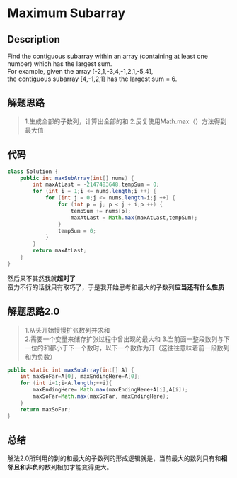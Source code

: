 # Maximum Subarray
## Description
 Find the contiguous subarray within an array (containing at least one number) which has the largest sum.  
For example, given the array [-2,1,-3,4,-1,2,1,-5,4],  
the contiguous subarray [4,-1,2,1] has the largest sum = 6.   
## 解题思路
>1.生成全部的子数列，计算出全部的和
2.反复使用Math.max（）方法得到最大值
## 代码
```java
class Solution {
    public int maxSubArray(int[] nums) {
        int maxAtLast = -2147483648,tempSum = 0;
		for (int i = 1;i <= nums.length;i ++) {
			for (int j = 0;j <= nums.length-i;j ++) {
				for (int p = j; p < j + i;p ++) {
					tempSum += nums[p];
					maxAtLast = Math.max(maxAtLast,tempSum);
				}
				tempSum = 0;
			}
		}
		return maxAtLast;
    }
}
```
然后果不其然我就**超时了**  
蛮力不行的话就只有取巧了，于是我开始思考和最大的子数列**应当还有什么性质**  
## 解题思路2.0
>1.从头开始慢慢扩张数列并求和  
2.需要一个变量来储存扩张过程中曾出现的最大和
3.当前面一整段数列与下一位的和都小于下一个数时，以下一个数作为开（这往往意味着前一段数列和为负数）
```java
public static int maxSubArray(int[] A) {
    int maxSoFar=A[0], maxEndingHere=A[0];
    for (int i=1;i<A.length;++i){
    	maxEndingHere= Math.max(maxEndingHere+A[i],A[i]);
    	maxSoFar=Math.max(maxSoFar, maxEndingHere);	
    }
    return maxSoFar;
}
```
## 总结
解法2.0所利用的到的和最大的子数列的形成逻辑就是，当前最大的数列只有和**相邻且和非负**的数列相加才能变得更大。   
